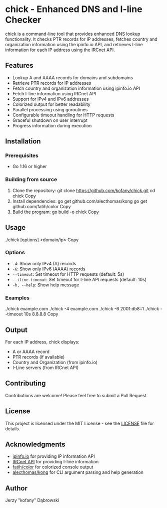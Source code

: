 # chick - Enhanced DNS and I-line Checker

chick is a command-line tool that provides enhanced DNS lookup functionality. It checks PTR records for IP addresses, fetches country and organization information using the ipinfo.io API, and retrieves I-line information for each IP address using the IRCnet API.

## Features

- Lookup A and AAAA records for domains and subdomains
- Retrieve PTR records for IP addresses
- Fetch country and organization information using ipinfo.io API
- Fetch I-line information using IRCnet API
- Support for IPv4 and IPv6 addresses
- Colorized output for better readability
- Parallel processing using goroutines
- Configurable timeout handling for HTTP requests
- Graceful shutdown on user interrupt
- Progress information during execution

## Installation

### Prerequisites

- Go 1.16 or higher

### Building from source

1. Clone the repository:
git clone https://github.com/kofany/chick.git
cd chick
Copy
2. Install dependencies:
go get github.com/alecthomas/kong
go get github.com/fatih/color
Copy
3. Build the program:
go build -o chick
Copy
## Usage
./chick [options] <domain/ip>
Copy
### Options

- `-4`: Show only IPv4 (A) records
- `-6`: Show only IPv6 (AAAA) records
- `--timeout`: Set timeout for HTTP requests (default: 5s)
- `--iline-timeout`: Set timeout for I-line API requests (default: 10s)
- `-h, --help`: Show help message

### Examples
./chick example.com
./chick -4 example.com
./chick -6 2001:db8::1
./chick --timeout 10s 8.8.8.8
Copy
## Output

For each IP address, chick displays:

- A or AAAA record
- PTR records (if available)
- Country and Organization (from ipinfo.io)
- I-Line servers (from IRCnet API)

## Contributing

Contributions are welcome! Please feel free to submit a Pull Request.

## License

This project is licensed under the MIT License - see the [LICENSE](https://kofany.mit-license.org) file for details.

## Acknowledgments

- [ipinfo.io](https://ipinfo.io/) for providing IP information API
- [IRCnet API](https://bot.ircnet.info/api/) for providing I-line information
- [fatih/color](https://github.com/fatih/color) for colorized console output
- [alecthomas/kong](https://github.com/alecthomas/kong) for CLI argument parsing and help generation

## Author

Jerzy "kofany" Dąbrowski
